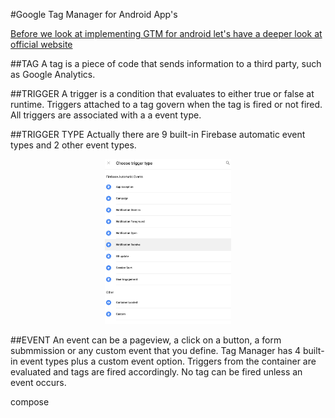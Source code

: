#Google Tag Manager for Android App's



[Before we look at implementing GTM for android let's have a deeper look at official website][1]

##TAG
A tag is a piece of code that sends information to a third party, such as Google Analytics.

##TRIGGER
A trigger is a condition that evaluates to either true or false at runtime. Triggers attached to a tag
govern when the tag is fired or not fired.
All triggers are associated with a a event type.

##TRIGGER TYPE
Actually there are 9 built-in Firebase automatic event types and 2 other event types.

<p align="center">
    <img src="Screenshots/trigger_types.png" alt="trigger_types" width="40%"/>
</p>


##EVENT
An event can be a pageview, a click on a button, a form submmission or any custom event that you define.
Tag Manager has 4 built-in event types plus a custom event option.
Triggers from the container are evaluated and tags are fired accordingly. No tag can be fired unless an event occurs.
 


[1]: https://support.google.com/tagmanager#topic=

compose 
